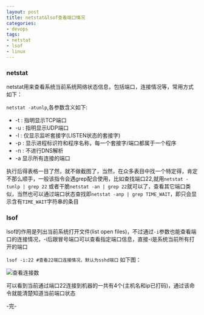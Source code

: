 ```yaml
---
layout: post
title: netstat&lsof查看端口情况
categories:
- devops
tags:
- netstat
- lsof
- linux
---
```


### netstat
netstat用来查看系统当前系统网络状态信息，包括端口，连接情况等，常用方式如下：

`netstat -atunlp`,各参数含义如下:

+	-t : 指明显示TCP端口  
+	-u : 指明显示UDP端口
+	-l : 仅显示监听套接字(LISTEN状态的套接字)
+	-p : 显示进程标识符和程序名称，每一个套接字/端口都属于一个程序
+	-n : 不进行DNS解析
+	-a 显示所有连接的端口

执行后得表格一目了然，就不做截图了，当然，在众多表目中找一个特定得，肯定不那么顺手，一般该指令会遇grep配合使用，比如查找端口22,就用`netstat -tunlp | grep 22` 或者干脆`netstat -an | grep 22`就可以了，查看其它端口类似，当然也可以通过端口状态查找即`netstat -anp | grep TIME_WAIT`，即只会显示含有`TIME_WAIT`字符串的条目
	
### lsof
lsof的作用是列出当前系统打开文件(list open files)，不过通过`-i`参数也能查看端口的连接情况，-i后跟冒号端口可以查看指定端口信息，直接-i是系统当前所有打开的端口

`lsof -i:22 #查看22端口连接情况，默认为sshd端口`  如下图：

![查看连接数]({{site.IMG_PATH}}/2015-03-02-00.png)

可以看到当前通过端口22连接到机器的一共有4个(主机名和ip已打码)，通过该命令就能清楚知道当前端口状态


-完-